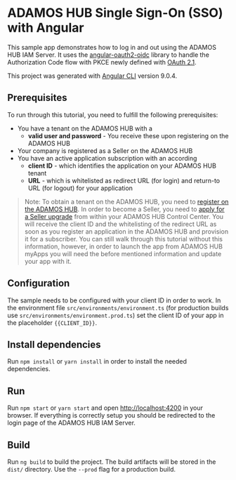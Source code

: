 # ADAMOS HUB Single Sign-On (SSO) with Angular

This sample app demonstrates how to log in and out using the ADAMOS HUB IAM Server. It uses the [angular-oauth2-oidc](https://github.com/manfredsteyer/angular-oauth2-oidc) library to handle the Authorization Code flow with PKCE newly defined with [OAuth 2.1](https://oauth.net/2.1/).

This project was generated with [Angular CLI](https://github.com/angular/angular-cli) version 9.0.4.

## Prerequisites

To run through this tutorial, you need to fulfill the following prerequisites:

- You have a tenant on the ADAMOS HUB with a
	- **valid user and password** - You receive these upon registering on the ADAMOS HUB
- Your company is registered as a Seller on the ADAMOS HUB
- You have an active application subscription with an according
	- **client ID** - which identifies the application on your ADAMOS HUB tenant
	- **URL** - which is whitelisted as redirect URL (for login) and return-to URL (for logout) for your application

> Note: To obtain a tenant on the ADAMOS HUB, you need to <a href="/users/documentation/registration" target="_blank">register on the ADAMOS HUB</a>. In order to become a Seller, you need to <a href="users/documentation/seller-center" target="_blank">apply for a Seller upgrade</a> from within your ADAMOS HUB Control Center. You will receive the client ID and the whitelisting of the redirect URL as soon as you register an application in the ADAMOS HUB and provision it for a subscriber. You can still walk through this tutorial without this information, however, in order to launch the app from ADAMOS HUB myApps you will need the before mentioned information and update your app with it.

## Configuration

The sample needs to be configured with your client ID in order to work. In the environment file `src/environments/environment.ts` (for production builds use `src/environments/environment.prod.ts`) set the client ID of your app in the placeholder `{{CLIENT_ID}}`.

## Install dependencies

Run `npm install` or `yarn install` in order to install the needed dependencies.

## Run

Run `npm start` or `yarn start` and open <a href="http://localhost:4200" target="_blank">http://localhost:4200</a> in your browser. If everything is correctly setup you should be redirected to the login page of the ADAMOS HUB IAM Server.

## Build

Run `ng build` to build the project. The build artifacts will be stored in the `dist/` directory. Use the `--prod` flag for a production build.
